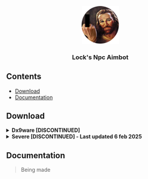 <div align="center">
    <img src="assets/logo_censored.png" alt="" style="width: 20%">
    <h3>Lock's Npc Aimbot</h3>
</div>

## Contents
- [Download](#download)
- [Documentation](#documentation)


## Download
<details>
<summary> <b>Dx9ware [DISCONTINUED]</b> </summary>

[Source code](https://raw.githubusercontent.com/NotLockTheHobo/LocksNpcAimbot/refs/heads/main/src/dx9ware.lua)

</details>

<details>
<summary> <b>Severe [DISCONTINUED] - Last updated 6 feb 2025</b> </summary>
The current settings are configured for ESP items (No Big Deal).

```lua
-- v1.02
-- game: No Big Deal
-- type: items esp
_G.settings = {
	["Aimbot"] = {
		["enabled"] = false,
		["jitter_fix"] = true,
		["max_distance"] = 200,
		["closes_to_crosshair"] = true,
		["aimbot_offset"] = {
			["x"] = 0,
			["y"] = 0,
		},

		["show_fov"] = false, -- false > off | true > on
		["fov_size"] = 220,
		["fov_color"] = { 255, 255, 255 },

		["smoothness"] = 1,
		["sensitivity"] = 1,

		["target_dot"] = true, -- false > off | true > on
		["target_dot_size"] = 3,
		["target_dot_color"] = { 255, 5 - 0, 50 }, -- 5 - 0 = 5 WHY IS THIS HERE ????
	},

	["Esp"] = {
		["enabled"] = true, -- false > off | true > on

		["tracer"] = false, -- false > off | true > on
		["tracer_color"] = { 100, 100, 255 },
		["tracer_offset"] = {
			["y"] = -2,
		},

		["stick"] = false, -- false > off | true > on
		["stick_color"] = { 255, 255, 255 },
		["stick_offset"] = {
			["y"] = 2,
		},

		["name"] = true,
		["name_custom_text"] = "",
		["name_color"] = { 255, 255, 255 },
		["name_offset"] = {
			["x"] = 20,
			["y"] = -7,
		},

		["distance"] = false, -- false > off | true > on
		["distance_behind_text"] = "m",
		["distance_color"] = { 100, 100, 100 },
		["distance_offset"] = {
			["x"] = 20,
			["y"] = 5,
		},

		["head_dot"] = true, -- false > off | true > on
		["head_dot_size"] = 1,
		["head_dot_color"] = { 255, 255, 255 },
	},

	["Npc Path"] = { -- the path from game to the folder/model where the npc is located and you can make it select more then one model/folder
		[1] = { "Workspace" },
	},
	["In Npc Path"] = { "Root" }, -- the path from the npc model to the target part
}

-- Main
loadstring(game:HttpGet("https://raw.githubusercontent.com/NotLockTheHobo/LocksNpcAimbot/refs/heads/main/src/severe.lua"))()
```
</details>

## Documentation
> Being made
